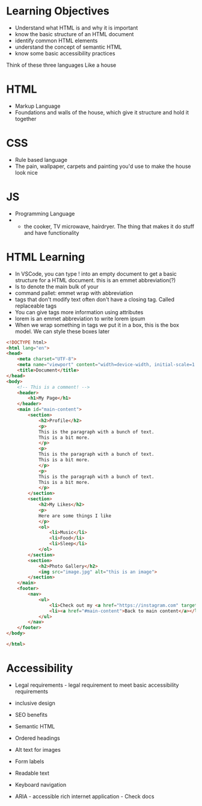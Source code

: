 # Learning Objectives
- Understand what HTML is and why it is important
- know the basic structure of an HTML document
- identify common HTML elements
- understand the concept of semantic HTML
- know some basic accessibility practices


Think of these three languages Like a house

# HTML
- Markup Language
- Foundations and walls of the house, which give it structure and hold it together
# CSS
- Rule based language
- The pain, wallpaper, carpets and painting you'd use to make the house look nice
# JS
- Programming Language
- - the cooker, TV microwave, hairdryer. The thing that makes it do stuff and have functionality




# HTML Learning

- In VSCode, you can type ! into an empty document to get a basic structure for a HTML document. this is an emmet abbreviation(?)
- <mains>Is to denote the main bulk of your </main>
- command pallet: emmet wrap with abbreviation
- tags that don't modify text often don't have a closing tag. Called replaceable tags
- You can give tags more information using attributes
- lorem is an emmet abbreviation to write lorem ipsum
- When we wrap something in tags we put it in a box, this is the box model. We can style these boxes later

```HTML
<!DOCTYPE html>
<html lang="en">
<head>
	<meta charset="UTF-8">
	<meta name="viewport" content="width=device-width, initial-scale=1.0">
	<title>Document</title>
</head>
<body>
	<!-- This is a comment! -->
	<header>
		<h1>My Page</h1>
	</header>
	<main id="main-content">
		<section>
			<h2>Profile</h2>
			<p>
			This is the paragraph with a bunch of text.
			This is a bit more.
			</p>
			<p>
			This is the paragraph with a bunch of text.
			This is a bit more.
			</p>
			<p>
			This is the paragraph with a bunch of text.
			This is a bit more.
			</p>
		</section>
		<section>
			<h2>My Likes</h2>
			<p>
			Here are some things I like 
			</p>
			<ol>
				<li>Music</li>
				<li>Food</li>
				<li>Sleep</li>
			</ol>
		</section>
		<section>
			<h2>Photo Gallery</h2>
			<img src="image.jpg" alt="this is an image">
		</section>
	</main>
	<footer>
		<nav>
			<ul>
				<li>Check out my <a href="https://instagram.com" target"/blank"=>Instagram</a></li>
				<li><a href="#main-content">Back to main content</a></li>
			</ul>
		</nav>
	</footer>
</body>

</html>
```

# Accessibility
- Legal requirements - legal requirement to meet basic accessibility requirements
- inclusive design
- SEO benefits

- Semantic HTML
- Ordered headings
- Alt text for images
- Form labels
- Readable text
- Keyboard navigation
- ARIA - accessible rich internet application - Check docs